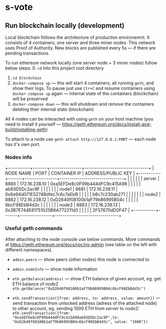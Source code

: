 # s-vote

## Run blockchain locally (development)

Local blockchain follows the architecture of production environemnt. It consists of 4 containers, one server and three miner nodes. This network uses Proof of Authority. New blocks are published every 5s — if there are pending transactions.

To run ethereum network locally (one server node + 3 miner nodes) follow below steps:
0. `cd` into this project root directory
1. `cd blockchain`
2. `docker-compose up` — this will start 4 containers, all running `geth`, and show their logs. To pause just use `Ctr+C` and resume containers using `docker-compose up` again — internal state of the containers (blockchain) will be preserved
3. `docker-compose down` — this will shutdown and remove the containers deleting their internal state (blockchain)

All 4 nodes can be interacted with using `geth` on your host machine (you need to install it yourself — https://geth.ethereum.org/docs/install-and-build/installing-geth)

To attach to a node use `geth attach http://127.0.0.1:PORT` — each node has it's own port.

### Nodes info
+-----------+-------+----------------+--------------------------------+
| NODE NAME |  PORT |  CONTAINER IP  |       ADDRESS/PUBLIC KEY       |
+-----------+-------+----------------+--------------------------------+
|           |       |                |                                |
| server    |  8880 |  172.16.238.10 |  0xa5EFDe8c0F99b444dFC9c415A98 |
|           |       |                | ab93D5Dc2ac9F                  |
|           |       |                |                                |
| node1     |  8881 |  172.16.238.11 |  0x6e94d071E5274Bdfec7c6c7aEbB |
|           |       |                | b8c7c230ab271                  |
|           |       |                |                                |
| node2     |  8882 |  172.16.238.12 |  0xD2640f08100b1aF79b86995B04c |
|           |       |                | 6bcF98EbB4d3c                  |
|           |       |                |                                |
| node3     |  8883 |  172.16.238.13 |  0x3B7E744E81751025B6A772211d3 |
|           |       |                | 2F57670dD0F47                  |
+-----------+-------+----------------+--------------------------------+

### Useful geth commands

After attaching to the node console use below commands. More commands at https://geth.ethereum.org/docs/rpc/ns-admin (see table on the left with different namespaces).

* `admin.peers` — show peers (other nodes) this node is connected to

* `admin.nodeInfo` — show node information

* `eth.getBalance(address)` — show ETH balance of given account, eg. get ETH balance of *node2* `eth.getBalance("0xD2640f08100b1aF79b86995B04c6bcF98EbB4d3c")`

* `eth.sendTransaction({from: address, to: address, value: amount})` — send transaction from unlocked address (adress of the attached node) to other account, eg. sending 1000 ETH from *server* to *node2*: `eth.sendTransaction({from: "0xa5EFDe8c0F99b444dFC9c415A98ab93D5Dc2ac9F",to: "0xD2640f08100b1aF79b86995B04c6bcF98EbB4d3c", value: "1000"})`